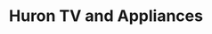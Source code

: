 ---
title: "Huron TV and Appliances"
url: /mississauga/huron-tv-and-appliances/
shop: electronics
---